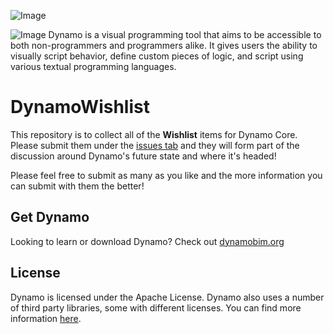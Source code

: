 ![Image](https://travis-ci.org/DynamoDS/Dynamo.svg?branch=master)

![Image](https://raw.github.com/ikeough/Dynamo/master/doc/distrib/Images/dynamo_logo_dark.png)
Dynamo is a visual programming tool that aims to be accessible to both non-programmers and programmers alike. It gives users the ability to visually script behavior, define custom pieces of logic, and script using various textual programming languages.

# DynamoWishlist

This repository is to collect all of the **Wishlist** items for Dynamo Core. Please submit them under the [issues tab](https://github.com/DynamoDS/DynamoWishlist/issues) and they will form part of the discussion around Dynamo's future state and where it's headed! 

Please feel free to submit as many as you like and the more information you can submit with them the better!

## Get Dynamo ##

Looking to learn or download Dynamo?  Check out [dynamobim.org](http://dynamobim.org/learn/)

## License ##

Dynamo is licensed under the Apache License. Dynamo also uses a number of third party libraries, some with different licenses. You can find more information [here](LICENSE.txt).

